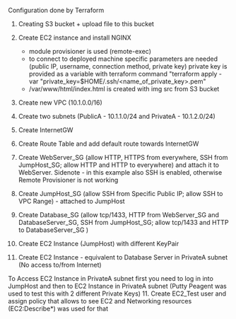 Configuration done by Terraform


1. Creating S3 bucket + upload file to this bucket

2. Create EC2 instance and install NGINX

    * module provisioner is used (remote-exec)
    * to connect to deployed machine specific parameters are needed (public IP, username, connection method, private key)
      private key is provided as a variable with terraform command "terraform apply -var "private_key=$HOME/.ssh/<name_of_private_key>.pem"
    * /var/www/html/index.html is created with img src from S3 bucket
3. Create new VPC (10.1.0.0/16)
4. Create two subnets (PublicA - 10.1.1.0/24 and PrivateA - 10.1.2.0/24)
5. Create InternetGW
6. Create Route Table and add default route towards InternetGW
7. Create WebServer_SG (allow HTTP, HTTPS from everywhere, SSH from JumpHost_SG; allow HTTP and HTTP to everywhere) and attach it to WebServer. 
   Sidenote - in this example also SSH is enabled, otherwise Remote Provisioner is not working
8. Create JumpHost_SG (allow SSH from Specific Public IP; allow SSH to VPC Range) - attached to JumpHost 
9. Create Database_SG (allow tcp/1433, HTTP from WebServer_SG and DatabaseServer_SG, SSH from JumpHost_SG; allow tcp/1433 and HTTP to DatabaseServer_SG )
9. Create EC2 Instance (JumpHost) with different KeyPair 
10. Create EC2 Instance - equivalent to Database Server in PrivateA subnet (No access to/from Internet)

To Access EC2 Instance in PrivateA subnet first you need to log in into JumpHost and then to EC2 Instance in PrivateA subnet (Putty Peagent was used to test this with 2 different Private Keys)
11. Create EC2_Test user and assign policy that allows to see EC2 and Networking resources (EC2:Describe*) was used for that

